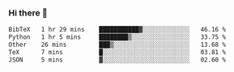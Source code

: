 ### Hi there 👋

<!--START_SECTION:waka-->

```txt
BibTeX   1 hr 29 mins    ███████████▓░░░░░░░░░░░░░   46.16 %
Python   1 hr 5 mins     ████████▒░░░░░░░░░░░░░░░░   33.75 %
Other    26 mins         ███▒░░░░░░░░░░░░░░░░░░░░░   13.68 %
TeX      7 mins          █░░░░░░░░░░░░░░░░░░░░░░░░   03.81 %
JSON     5 mins          ▓░░░░░░░░░░░░░░░░░░░░░░░░   02.60 %
```

<!--END_SECTION:waka-->
